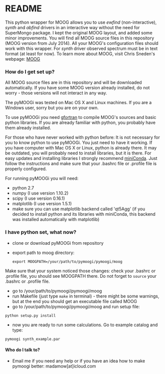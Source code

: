 # README #

This python wrapper for MOOG allows you to use *ewfind* (non-interactive), *synth* and *abfind* drivers in an interactive way without the need for SuperMongo package. I kept the original MOOG layout, and added some minor improvements. You will find all MOOG source files in this repository (MOOG version from July 2014). All your MOOG's configuration files should work with this wrapper. For *synth* driver observed spectrum must be in text format (at least for now). To learn more about MOOG, visit Chris Sneden's webpage: [MOOG](http://www.as.utexas.edu/~chris/moog.html)

 
### How do I get set up? ###
All MOOG source files are in this repository and will be downloaded automatically. If you have some MOOG version already installed, do not worry - those versions will not interact in any way.

The pyMOOGi was tested on Mac OS X and Linux machines. If you are a Windows user, sorry but you are on your own. 

To use pyMOOGi you need [gfortran](https://gcc.gnu.org/wiki/GFortranBinaries) to compile  MOOG's sources and basic python libraries. If you are already familiar with python, you probably have them already installed.

For those who have never worked with python before:
It is not necessary for you to know python to use pyMOOGi. You just need to have it working. 
If you have computer with Mac OS X or Linux, python is already there. It may be outdated, you will probably need to install libraries, but it is there.
For easy updates and installing libraries I strongly recommend [miniConda](http://conda.pydata.org/miniconda.html). Just follow the instructions and make sure that your .bashrc file or .profile file is properly configured.

For running pyMOOGi you will need:

 * python 2.7
 * numpy (I use version 1.10.2)
 * scipy (I use version 0.16.1)
 * matplotlib (I use version 1.5.1)
 * make sure you can use matplotlib backend called 'qt5Agg' (if you decided to install python and its libraries with miniConda, this backend was installed automatically with matplotlib)

### I have python set, what now? ###

* clone or download pyMOOGi from repository
* export path to moog directory:

  `export MOOGPATH=/your/path/to/pymoogi/pymoogi/moog`

Make sure that your system noticed those changes: check your .bashrc or .profile file, you should see MOOGPATH there. 
Do not forget to `source` your .bashrc or .profile file.

* go to /your/path/to/pymoogi/pymoogi/moog
* run Makefile (just type `make` in terminal) - there might be some warnings, but at the end you should get an executable file called MOOG
* go to /your/path/to/pymoogi/pymoogi/moog and run setup file:

`python setup.py install`

* now you are ready to run some calculations. Go to example catalog and type:

`pymoogi synth_example.par`


#### Who do I talk to? ####

* Email me if you need any help or if you have an idea how to make pymoogi better:
madamow[at]icloud.com
